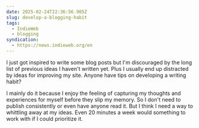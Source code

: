 ```yaml
---
date: 2025-02-24T22:36:56.905Z
slug: develop-a-blogging-habit
tags:
  - IndieWeb
  - blogging
syndication:
  - https://news.indieweb.org/en
---
```


I just got inspired to write some blog posts but I'm discouraged by the long list of previous ideas I haven't written yet. Plus I usually end up distracted by ideas for improving my site. Anyone have tips on developing a writing habit?

I mainly do it because I enjoy the feeling of capturing my thoughts and experiences for myself before they slip my memory. So I don't need to publish consistently or even have anyone read it. But I think I need a way to whittling away at my ideas. Even 20 minutes a week would something to work with if I could prioritize it.
